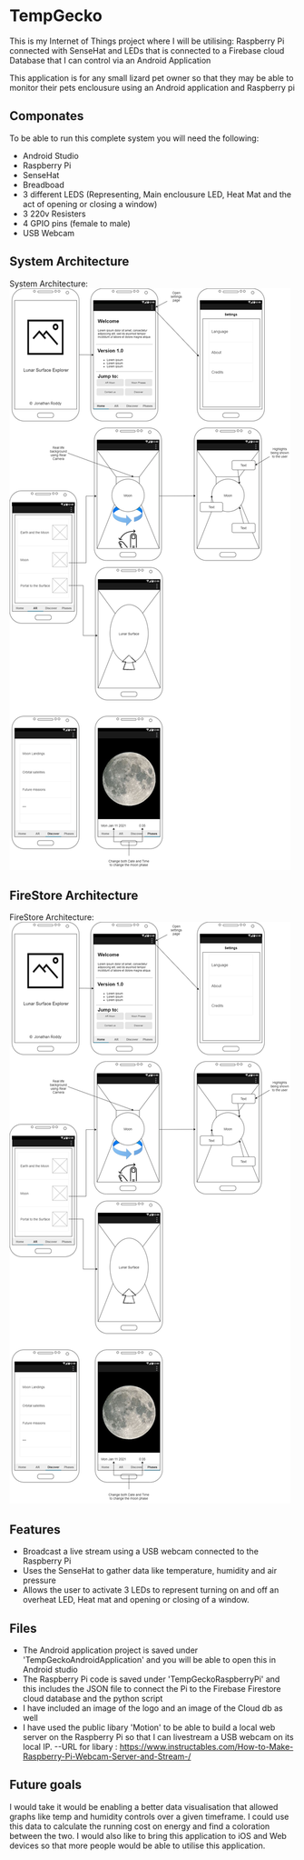 # TempGecko
This is my Internet of Things project where I will be utilising: Raspberry Pi connected with SenseHat and LEDs that is connected to a Firebase cloud Database that I can control via an Android Application

This application is for any small lizard pet owner so that they may be able to monitor their pets enclousure using an Android application and Raspberry pi

## Componates
To be able to run this complete system you will need the following:
- Android Studio 
- Raspberry Pi
- SenseHat
- Breadboad
- 3 different LEDS (Representing, Main enclousure LED, Heat Mat and the act of opening or closing a window)
- 3 220v Resisters
- 4 GPIO pins (female to male)
- USB Webcam

## System Architecture
System Architecture: 
![ System Architecture](https://github.com/Jonathan-Roddy/MyMoon/blob/master/Assets/Moon_DrawIO.png "System Architecture")

## FireStore Architecture
FireStore Architecture:
![ FireStore Architecture](https://github.com/Jonathan-Roddy/MyMoon/blob/master/Assets/Moon_DrawIO.png "FireStore Architecture")

## Features

- Broadcast a live stream using a USB webcam connected to the Raspberry Pi
- Uses the SenseHat to gather data like temperature, humidity and air pressure
- Allows the user to activate 3 LEDs to represent turning on and off an overheat LED, Heat mat and opening or closing of a window.

## Files

- The Android application project is saved under 'TempGeckoAndroidApplication' and you will be able to open this in Android studio
- The Raspberry Pi code is saved under 'TempGeckoRaspberryPi' and this includes the JSON file to connect the Pi to the Firebase Firestore cloud database and the python script
- I have included an image of the logo and an image of the Cloud db as well
- I have used the public libary 'Motion' to be able to build a local web server on the Raspberry Pi so that I can livestream a USB webcam on its local IP. 
--URL for libary : https://www.instructables.com/How-to-Make-Raspberry-Pi-Webcam-Server-and-Stream-/

## Future goals

I would take it would be enabling a better data visualisation that allowed graphs like temp and humidity controls over a given timeframe. I could use this data to calculate the running cost on energy and find a coloration between the two. I would also like to bring this application to iOS and Web devices so that more people would be able to utilise this application.
